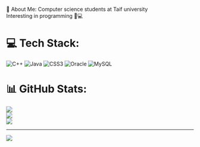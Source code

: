 💫 About Me:
Computer science students at Taif university <br>Interesting in programming 🤍💻 


# 💻 Tech Stack:
![C++](https://img.shields.io/badge/c++-%2300599C.svg?style=for-the-badge&logo=c%2B%2B&logoColor=white) ![Java](https://img.shields.io/badge/java-%23ED8B00.svg?style=for-the-badge&logo=java&logoColor=white) ![CSS3](https://img.shields.io/badge/css3-%231572B6.svg?style=for-the-badge&logo=css3&logoColor=white) ![Oracle](https://img.shields.io/badge/Oracle-F80000?style=for-the-badge&logo=oracle&logoColor=white) ![MySQL](https://img.shields.io/badge/mysql-%2300f.svg?style=for-the-badge&logo=mysql&logoColor=white)
# 📊 GitHub Stats:
![](https://github-readme-stats.vercel.app/api?username=Saarah67800&theme=radical&hide_border=true&include_all_commits=false&count_private=true)<br/>
![](https://github-readme-streak-stats.herokuapp.com/?user=Saarah67800&theme=radical&hide_border=true)<br/>
![](https://github-readme-stats.vercel.app/api/top-langs/?username=Saarah67800&theme=radical&hide_border=true&include_all_commits=false&count_private=true&layout=compact)

---
[![](https://visitcount.itsvg.in/api?id=Saarah67800&icon=0&color=5)](https://visitcount.itsvg.in)

<!-- Proudly created with GPRM ( https://gprm.itsvg.in ) -->
